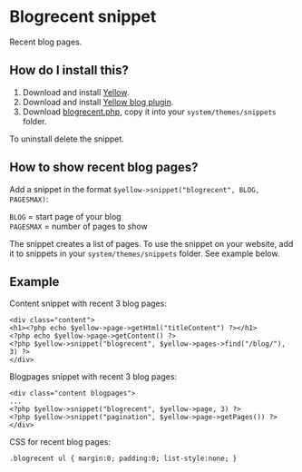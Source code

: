 Blogrecent snippet
==================
Recent blog pages.

How do I install this?
----------------------
1. Download and install [Yellow](https://github.com/datenstrom/yellow/).  
2. Download and install [Yellow blog plugin](https://github.com/datenstrom/yellow-extensions/blob/master/plugins/blog/README.md).  
3. Download [blogrecent.php](blogrecent.php?raw=true), copy it into your `system/themes/snippets` folder.  

To uninstall delete the snippet.

How to show recent blog pages?
------------------------------
Add a snippet in the format `$yellow->snippet("blogrecent", BLOG, PAGESMAX)`:  

`BLOG` = start page of your blog  
`PAGESMAX` = number of pages to show  

The snippet creates a list of pages. To use the snippet on your website, add it to snippets in your `system/themes/snippets` folder. See example below.

Example
-------
Content snippet with recent 3 blog pages:

    <div class="content">
    <h1><?php echo $yellow->page->getHtml("titleContent") ?></h1>
    <?php echo $yellow->page->getContent() ?>
    <?php $yellow->snippet("blogrecent", $yellow->pages->find("/blog/"), 3) ?>
    </div>

Blogpages snippet with recent 3 blog pages:

    <div class="content blogpages">
    ...
    <?php $yellow->snippet("blogrecent", $yellow->page, 3) ?>
    <?php $yellow->snippet("pagination", $yellow->page->getPages()) ?>
    </div>

CSS for recent blog pages:

    .blogrecent ul { margin:0; padding:0; list-style:none; }
